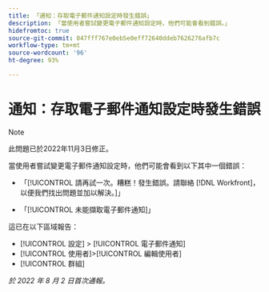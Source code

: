 ```yaml
---
title: 「通知：存取電子郵件通知設定時發生錯誤」
description: 「當使用者嘗試變更電子郵件通知設定時，他們可能會看到錯誤。」
hidefromtoc: true
source-git-commit: 047fff767e0eb5e0eff72640ddeb7626276afb7c
workflow-type: tm+mt
source-wordcount: '96'
ht-degree: 93%

---
```



# 通知：存取電子郵件通知設定時發生錯誤

>[!NOTE]
>
>此問題已於2022年11月3日修正。

當使用者嘗試變更電子郵件通知設定時，他們可能會看到以下其中一個錯誤：

* 「[!UICONTROL 請再試一次。糟糕！發生錯誤。請聯絡 [!DNL Workfront]，以便我們找出問題並加以解決。]」

* 「[!UICONTROL 未能擷取電子郵件通知]」

這已在以下區域報告：

* [!UICONTROL 設定] > [!UICONTROL 電子郵件通知]
* [!UICONTROL 使用者]>[!UICONTROL 編輯使用者]
* [!UICONTROL 群組]

_於 2022 年 8 月 2 日首次通報。_

